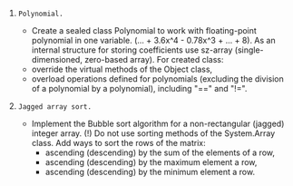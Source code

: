 1. `Polynomial.`
    - Create a sealed class Polynomial to work with floating-point polynomial in one variable. (... + 3.6x^4 - 0.78x^3 + ... + 8).
As an internal structure for storing coefficients use sz-array (single-dimensioned, zero-based array).
For created class:
    - override the virtual methods of the Object class,
    - overload operations defined for polynomials (excluding the division of a polynomial by a polynomial), including "==" and "!=".

2. `Jagged array sort.`
    - Implement the Bubble sort algorithm for a non-rectangular (jagged) integer array.
(!) Do not use sorting methods of the System.Array class.
Add ways to sort the rows of the matrix:
        - ascending (descending) by the sum of the elements of a row,
        - ascending (descending) by the maximum element a row,
        - ascending (descending) by the minimum element a row.
